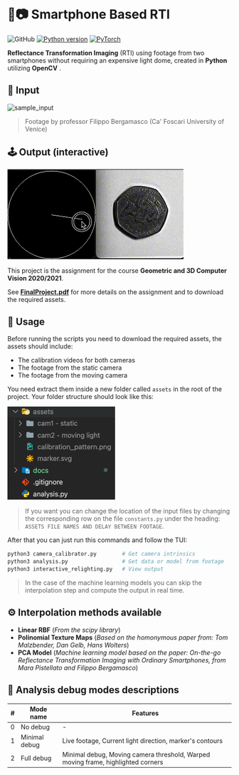 # 🐍📷  Smartphone Based RTI

![GitHub](https://img.shields.io/github/license/Baccega/smartphone-based-rti)
[![Python version](https://img.shields.io/badge/Python-v3.10-blue.svg)](https://www.python.org/)
[![PyTorch](https://img.shields.io/badge/PyTorch-v1.12-orange)](https://pytorch.org/)

**Reflectance Transformation Imaging** (RTI) using footage from two smartphones without requiring an expensive light dome, created in **Python** utilizing **OpenCV** .

## 🎥 Input

![sample_input](./docs/sample_input.gif)

> Footage by professor Filippo Bergamasco (Ca' Foscari University of Venice)

## 🕹 Output (interactive)

![sample_output](./docs/sample_output.gif)

This project is the assignment for the course **Geometric and 3D Computer Vision 2020/2021**.

See **[FinalProject.pdf](FinalProject.pdf)** for more details on the assignment and to download the required assets.

## 🔧 Usage

Before running the scripts you need to download the required assets, the assets should include:

- The calibration videos for both cameras
- The footage from the static camera
- The footage from the moving camera

You need extract them inside a new folder called `assets` in the root of the project.
Your folder structure should look like this:

![folder_structure](./docs/folder_structure.png)

> If you want you can change the location of the input files by changing the corresponding row on the file `constants.py` under the heading: `ASSETS FILE NAMES AND DELAY BETWEEN FOOTAGE`.

After that you can just run this commands and follow the TUI:

```bash
python3 camera_calibrator.py        # Get camera intrinsics
python3 analysis.py                 # Get data or model from footage
python3 interactive_relighting.py   # View output
```

> In the case of the machine learning models you can skip the interpolation step and compute the output in real time.

## ⚙️ Interpolation methods available

- **Linear RBF** (_From the scipy library_)
- **Polinomial Texture Maps** (_Based on the homonymous paper from: Tom Malzbender, Dan Gelb, Hans Wolters_)
- **PCA Model** (_Machine learning model based on the paper: On-the-go Reflectance Transformation Imaging with Ordinary Smartphones, from Mara Pistellato and Filippo Bergamasco_)

## 🔬 Analysis debug modes descriptions

| #   | Mode name     | Features                                                                         |
| --- | ------------- | -------------------------------------------------------------------------------- |
| 0   | No debug      | -                                                                                |
| 1   | Minimal debug | Live footage, Current light direction, marker's contours                         |
| 2   | Full debug    | Minimal debug, Moving camera threshold, Warped moving frame, highlighted corners |
